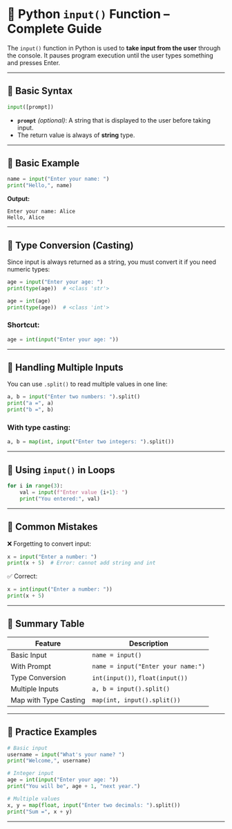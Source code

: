 # 📘 Python `input()` Function – Complete Guide

The `input()` function in Python is used to **take input from the user** through the console. It pauses program execution until the user types something and presses Enter.

---

## 🔹 Basic Syntax

```python
input([prompt])
```

- **`prompt`** *(optional)*: A string that is displayed to the user before taking input.
- The return value is always of **string** type.

---

## 🔸 Basic Example

```python
name = input("Enter your name: ")
print("Hello,", name)
```

**Output:**
```
Enter your name: Alice
Hello, Alice
```

---

## 🔸 Type Conversion (Casting)

Since input is always returned as a string, you must convert it if you need numeric types:

```python
age = input("Enter your age: ")
print(type(age))  # <class 'str'>

age = int(age)
print(type(age))  # <class 'int'>
```

### Shortcut:
```python
age = int(input("Enter your age: "))
```

---

## 🔸 Handling Multiple Inputs

You can use `.split()` to read multiple values in one line:

```python
a, b = input("Enter two numbers: ").split()
print("a =", a)
print("b =", b)
```

### With type casting:
```python
a, b = map(int, input("Enter two integers: ").split())
```

---

## 🔸 Using `input()` in Loops

```python
for i in range(3):
    val = input(f"Enter value {i+1}: ")
    print("You entered:", val)
```

---

## 🔸 Common Mistakes

❌ Forgetting to convert input:
```python
x = input("Enter a number: ")
print(x + 5)  # Error: cannot add string and int
```

✅ Correct:
```python
x = int(input("Enter a number: "))
print(x + 5)
```

---

## 📌 Summary Table

| Feature                | Description                                |
|------------------------|--------------------------------------------|
| Basic Input            | `name = input()`                           |
| With Prompt            | `name = input("Enter your name:")`        |
| Type Conversion        | `int(input())`, `float(input())`           |
| Multiple Inputs        | `a, b = input().split()`                   |
| Map with Type Casting  | `map(int, input().split())`                |

---

## 🧪 Practice Examples

```python
# Basic input
username = input("What's your name? ")
print("Welcome,", username)

# Integer input
age = int(input("Enter your age: "))
print("You will be", age + 1, "next year.")

# Multiple values
x, y = map(float, input("Enter two decimals: ").split())
print("Sum =", x + y)
```

---


